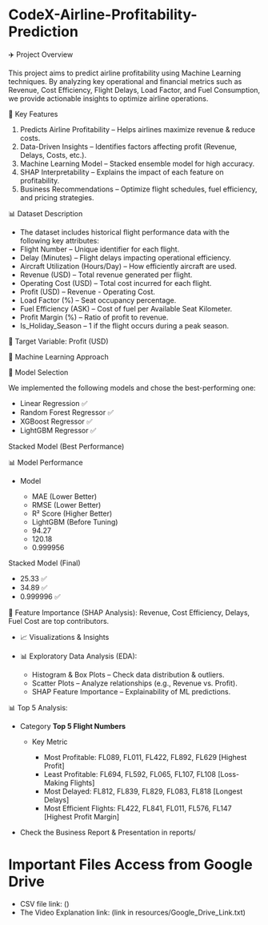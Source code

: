 # CodeX-Airline-Profitability-Prediction

✈️ Project Overview

This project aims to predict airline profitability using Machine Learning techniques. By analyzing key operational and financial metrics such as Revenue, Cost Efficiency, Flight Delays, Load Factor, and Fuel Consumption, we provide actionable insights to optimize airline operations.

📌 Key Features

1. Predicts Airline Profitability – Helps airlines maximize revenue & reduce costs.
2. Data-Driven Insights – Identifies factors affecting profit (Revenue, Delays, Costs, etc.).
3. Machine Learning Model – Stacked ensemble model for high accuracy.
4. SHAP Interpretability – Explains the impact of each feature on profitability.
5. Business Recommendations – Optimize flight schedules, fuel efficiency, and pricing strategies.

📊 Dataset Description

* The dataset includes historical flight performance data with the following key attributes:
* Flight Number – Unique identifier for each flight.
* Delay (Minutes) – Flight delays impacting operational efficiency.
* Aircraft Utilization (Hours/Day) – How efficiently aircraft are used.
* Revenue (USD) – Total revenue generated per flight.
* Operating Cost (USD) – Total cost incurred for each flight.
* Profit (USD) – Revenue - Operating Cost.
* Load Factor (%) – Seat occupancy percentage.
* Fuel Efficiency (ASK) – Cost of fuel per Available Seat Kilometer.
* Profit Margin (%) – Ratio of profit to revenue.
* Is_Holiday_Season – 1 if the flight occurs during a peak season.

📌 Target Variable: Profit (USD)

🤖 Machine Learning Approach

📌 Model Selection

We implemented the following models and chose the best-performing one:
- Linear Regression ✅
- Random Forest Regressor ✅
- XGBoost Regressor ✅
- LightGBM Regressor ✅

Stacked Model (Best Performance)

📊 Model Performance

* Model

  - MAE (Lower Better)
  - RMSE (Lower Better)
  - R² Score (Higher Better)
  - LightGBM (Before Tuning)
  - 94.27
  - 120.18
  - 0.999956

Stacked Model (Final)

  - 25.33 ✅
  - 34.89 ✅
  - 0.999996 ✅

🔹 Feature Importance (SHAP Analysis): Revenue, Cost Efficiency, Delays, Fuel Cost are top contributors.

* 📈 Visualizations & Insights
* 📊 Exploratory Data Analysis (EDA):

  - Histogram & Box Plots – Check data distribution & outliers.
  - Scatter Plots – Analyze relationships (e.g., Revenue vs. Profit).
  - SHAP Feature Importance – Explainability of ML predictions.

📊 Top 5 Analysis:

* Category
**Top 5 Flight Numbers**

  - Key Metric

    - Most Profitable:         FL089, FL011, FL422, FL892, FL629        [Highest Profit]
    - Least Profitable:        FL694, FL592, FL065, FL107, FL108        [Loss-Making Flights]
    - Most Delayed:            FL812, FL839, FL829, FL083, FL818        [Longest Delays]
    - Most Efficient Flights:  FL422, FL841, FL011, FL576, FL147        [Highest Profit Margin]


* Check the Business Report & Presentation in reports/

# **Important Files Access from Google Drive**
  - CSV file link: ()
  - The Video Explanation link: (link in resources/Google_Drive_Link.txt)
